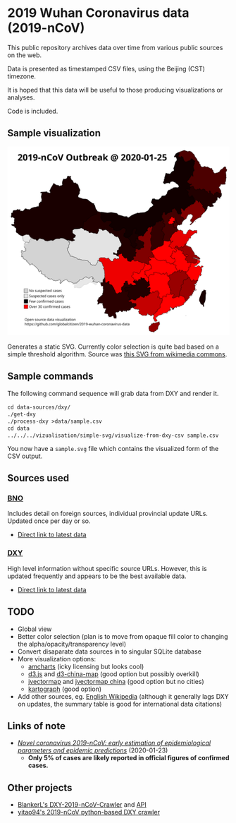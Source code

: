 # 2019 Wuhan Coronavirus data (2019-nCoV)

This public repository archives data over time from various public sources on the web.

Data is presented as timestamped CSV files, using the Beijing (CST) timezone.

It is hoped that this data will be useful to those producing visualizations or analyses.

Code is included.

## Sample visualization

![image](vizualisation/simple-svg/output.svg)

Generates a static SVG. Currently color selection is quite bad based on a simple threshold algorithm. Source was [this SVG from wikimedia commons](https://upload.wikimedia.org/wikipedia/commons/f/fe/China_blank_province_map.svg).

## Sample commands

The following command sequence will grab data from DXY and render it.

```
cd data-sources/dxy/
./get-dxy
./process-dxy >data/sample.csv
cd data
../../../vizualisation/simple-svg/visualize-from-dxy-csv sample.csv
```

You now have a `sample.svg` file which contains the visualized form of the CSV output.

## Sources used

### [BNO](https://bnonews.com/index.php/2020/01/the-latest-coronavirus-cases/)

Includes detail on foreign sources, individual provincial update URLs. Updated once per day or so.

 * [Direct link to latest data](https://raw.githubusercontent.com/globalcitizen/2019-wuhan-coronavirus-data/master/data-sources/bno/data/20200125-172000-bno-2019ncov-data.csv)

### [DXY](https://3g.dxy.cn/newh5/view/pneumonia)

High level information without specific source URLs. However, this is updated frequently and appears to be the best available data.

 * [Direct link to latest data](https://raw.githubusercontent.com/globalcitizen/2019-wuhan-coronavirus-data/master/data-sources/dxy/data/20200125-162000-dxy-2019ncov-data.csv)

## TODO

 * Global view
 * Better color selection (plan is to move from opaque fill color to changing the alpha/opacity/transparency level)
 * Convert disaparate data sources in to singular SQLite database
 * More visualization options:
   * [amcharts](https://www.amcharts.com/demos/map-with-curved-lines/?theme=dark) (icky licensing but looks cool)
   * [d3.js](https://d3js.org/) and [d3-china-map](https://github.com/clemsos/d3-china-map) (good option but possibly overkill)
   * [jvectormap](https://jvectormap.com/) and [jvectormap china](https://jvectormap.com/maps/countries/china/) (good option but no cities)
   * [kartograph](http://kartograph.org/) (good option)
 * Add other sources, eg. [English Wikipedia](https://en.wikipedia.org/wiki/2019%E2%80%9320_Wuhan_coronavirus_outbreak) (although it generally lags DXY on updates, the summary table is good for international data citations)

## Links of note

 * *[Novel coronavirus 2019-nCoV: early estimation of epidemiological parameters and epidemic predictions](https://www.medrxiv.org/content/10.1101/2020.01.23.20018549v1.full.pdf)* (2020-01-23)
   * __Only 5% of cases are likely reported in official figures of confirmed cases.__

## Other projects

 * [BlankerL's DXY-2019-nCoV-Crawler](https://github.com/BlankerL/DXY-2019-nCoV-Crawler) and [API](http://lab.isaaclin.cn/nCoV/)
 * [yitao94's 2019-nCoV python-based DXY crawler](https://github.com/yitao94/2019-nCoV)
